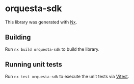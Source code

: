 # orquesta-sdk

This library was generated with [Nx](https://nx.dev).

## Building

Run `nx build orquesta-sdk` to build the library.

## Running unit tests

Run `nx test orquesta-sdk` to execute the unit tests via [Vitest](https://vitest.dev/).
